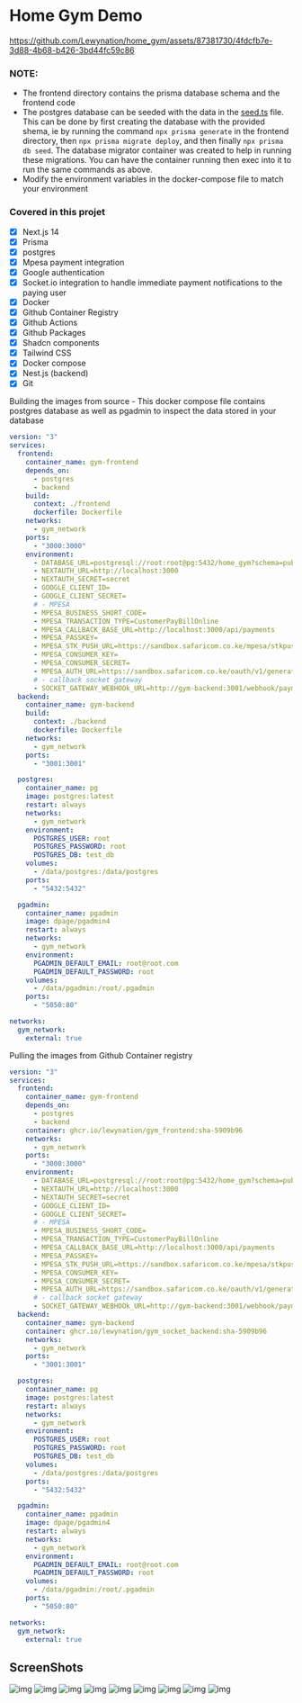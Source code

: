 
# Home Gym Demo

https://github.com/Lewynation/home_gym/assets/87381730/4fdcfb7e-3d88-4b68-b426-3bd44fc59c86

### NOTE:

- The frontend directory contains the prisma database schema and the frontend code
- The postgres database can be seeded with the data in the [seed.ts](./database_migrator/seed/seed.ts) file. This can be done by first creating the database with the provided shema, ie by running the command `npx prisma generate` in the frontend directory, then `npx prisma migrate deploy`, and then finally `npx prisma db seed`. The database migrator container was created to help in running these migrations. You can have the container running then exec into it to run the same commands as above.
- Modify the environment variables in the docker-compose file to match your environment

### Covered in this projet

- [x] Next.js 14
- [x] Prisma
- [x] postgres
- [x] Mpesa payment integration
- [x] Google authentication
- [x] Socket.io integration to handle immediate payment notifications to the paying user
- [x] Docker
- [x] Github Container Registry
- [x] Github Actions
- [x] Github Packages
- [x] Shadcn components
- [x] Tailwind CSS
- [x] Docker compose
- [x] Nest.js (backend)
- [x] Git

Building the images from source - This docker compose file contains postgres database as well as pgadmin to inspect the data stored in your database

```yaml
version: "3"
services:
  frontend:
    container_name: gym-frontend
    depends_on:
      - postgres
      - backend
    build:
      context: ./frontend
      dockerfile: Dockerfile
    networks:
      - gym_network
    ports:
      - "3000:3000"
    environment:
      - DATABASE_URL=postgresql://root:root@pg:5432/home_gym?schema=public
      - NEXTAUTH_URL=http://localhost:3000
      - NEXTAUTH_SECRET=secret
      - GOOGLE_CLIENT_ID=
      - GOOGLE_CLIENT_SECRET=
      # - MPESA
      - MPESA_BUSINESS_SHORT_CODE=
      - MPESA_TRANSACTION_TYPE=CustomerPayBillOnline
      - MPESA_CALLBACK_BASE_URL=http://localhost:3000/api/payments
      - MPESA_PASSKEY=
      - MPESA_STK_PUSH_URL=https://sandbox.safaricom.co.ke/mpesa/stkpush/v1/processrequest
      - MPESA_CONSUMER_KEY=
      - MPESA_CONSUMER_SECRET=
      - MPESA_AUTH_URL=https://sandbox.safaricom.co.ke/oauth/v1/generate?grant_type=client_credentials
      # - callback socket gateway
      - SOCKET_GATEWAY_WEBHOOk_URL=http://gym-backend:3001/webhook/payments
  backend:
    container_name: gym-backend
    build:
      context: ./backend
      dockerfile: Dockerfile
    networks:
      - gym_network
    ports:
      - "3001:3001"

  postgres:
    container_name: pg
    image: postgres:latest
    restart: always
    networks:
      - gym_network
    environment:
      POSTGRES_USER: root
      POSTGRES_PASSWORD: root
      POSTGRES_DB: test_db
    volumes:
      - /data/postgres:/data/postgres
    ports:
      - "5432:5432"

  pgadmin:
    container_name: pgadmin
    image: dpage/pgadmin4
    restart: always
    networks:
      - gym_network
    environment:
      PGADMIN_DEFAULT_EMAIL: root@root.com
      PGADMIN_DEFAULT_PASSWORD: root
    volumes:
      - /data/pgadmin:/root/.pgadmin
    ports:
      - "5050:80"

networks:
  gym_network:
    external: true
```

Pulling the images from Github Container registry

```yaml
version: "3"
services:
  frontend:
    container_name: gym-frontend
    depends_on:
      - postgres
      - backend
    container: ghcr.io/lewynation/gym_frontend:sha-5909b96
    networks:
      - gym_network
    ports:
      - "3000:3000"
    environment:
      - DATABASE_URL=postgresql://root:root@pg:5432/home_gym?schema=public
      - NEXTAUTH_URL=http://localhost:3000
      - NEXTAUTH_SECRET=secret
      - GOOGLE_CLIENT_ID=
      - GOOGLE_CLIENT_SECRET=
      # - MPESA
      - MPESA_BUSINESS_SHORT_CODE=
      - MPESA_TRANSACTION_TYPE=CustomerPayBillOnline
      - MPESA_CALLBACK_BASE_URL=http://localhost:3000/api/payments
      - MPESA_PASSKEY=
      - MPESA_STK_PUSH_URL=https://sandbox.safaricom.co.ke/mpesa/stkpush/v1/processrequest
      - MPESA_CONSUMER_KEY=
      - MPESA_CONSUMER_SECRET=
      - MPESA_AUTH_URL=https://sandbox.safaricom.co.ke/oauth/v1/generate?grant_type=client_credentials
      # - callback socket gateway
      - SOCKET_GATEWAY_WEBHOOk_URL=http://gym-backend:3001/webhook/payments
  backend:
    container_name: gym-backend
    container: ghcr.io/lewynation/gym_socket_backend:sha-5909b96
    networks:
      - gym_network
    ports:
      - "3001:3001"

  postgres:
    container_name: pg
    image: postgres:latest
    restart: always
    networks:
      - gym_network
    environment:
      POSTGRES_USER: root
      POSTGRES_PASSWORD: root
      POSTGRES_DB: test_db
    volumes:
      - /data/postgres:/data/postgres
    ports:
      - "5432:5432"

  pgadmin:
    container_name: pgadmin
    image: dpage/pgadmin4
    restart: always
    networks:
      - gym_network
    environment:
      PGADMIN_DEFAULT_EMAIL: root@root.com
      PGADMIN_DEFAULT_PASSWORD: root
    volumes:
      - /data/pgadmin:/root/.pgadmin
    ports:
      - "5050:80"

networks:
  gym_network:
    external: true
```

## ScreenShots

![img](./screenshots/Screenshot_21-2-2024_01741_localhost.jpeg)
![img](./screenshots/Screenshot_21-2-2024_01818_localhost.jpeg)
![img](./screenshots/Screenshot_21-2-2024_01849_localhost.jpeg)
![img](./screenshots/Screenshot_21-2-2024_01913_localhost.jpeg)
![img](./screenshots/Screenshot_21-2-2024_01932_localhost.jpeg)
![img](./screenshots/Screenshot_21-2-2024_0571_localhost.jpeg)
![img](./screenshots/Screenshot_21-2-2024_05740_localhost.jpeg)
![img](./screenshots/Screenshot_21-2-2024_05824_localhost.jpeg)
![img](./screenshots/Screenshot_21-2-2024_05824_localhost.jpeg)
